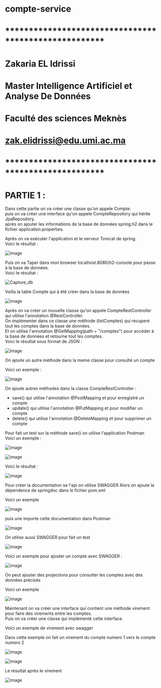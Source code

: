 # compte-service
 
# *****************************************************
# Zakaria EL Idrissi
# Master Intelligence Artificiel et Analyse De Données
# Faculté des sciences Meknès
# zak.elidrissi@edu.umi.ac.ma
# *****************************************************
 
<h1>PARTIE 1 : </h1>
<p>
 Dans cette partie on va créer une classe qu'on appele Compte.<br>
 puis on va créer une interface qu'on appele CompteRepository qui hérite JpaRepository.<br>
 après on ajouter les informations de la base de données spring.h2 dans le fichier application.properties.
</p>
<p>
 Après on va exécuter l'application et le serveur Tomcat de spring.<br>
 Voici le résultat : 
</p>

![image](https://user-images.githubusercontent.com/61559275/163741035-66f76798-7290-43f8-ab31-945523bd8dd4.png)

<p>
 Puis on va Taper dans mon browser localhost:8080/h2-console pour passe à la base de données.<br>
 Voici le résultat : 
</p>

![Capture_db](https://user-images.githubusercontent.com/61559275/163741214-66e74e2d-1bd5-4448-9b35-4c3a0bfe1fa6.PNG)

<p> Voilla la table Compte qui à été créer dans la base de données</p>

![image](https://user-images.githubusercontent.com/61559275/163741341-73d3e8c3-0ad6-4a0d-8e97-c5f933989d7e.png)


<p>
 Après on va créer un nouvelle classe qu'on appele CompteRestController qui utilise l'annotation @RestController.<br>
 On implémenter dans ce classe une méthode (listComptes) qui récuperé tout les comptes dans la base de données.<br>
 Et on utilise l'annotation @GetMapping(path = "/comptes") pour accéder à la base de données et retourne tout les comptes.<br>
 Voici le résultat sous format de JSON : 
</p>

![image](https://user-images.githubusercontent.com/61559275/172948209-32684312-43da-43df-a58c-990325664db6.png)

<p>
 On ajoute un autre méthode dans la meme classe pour consulté un compte
</p>

<p> Voici un exemple : </p>

![image](https://user-images.githubusercontent.com/61559275/172949029-2f9d6cb2-873b-41d7-8e38-428c2895f24c.png)
 

<p>
 On ajoute autres méthodes dans la classe CompteRestController :
 <ul>
  <li>save() qui utilise l'annotation @PostMapping et pour enregistré un compte</li>
  <li>update() qui utilise l'annotation @PutMapping et pour modifier un compte</li>
  <li>delete() qui utilise l'annotation @DeleteMapping et pour supprimer un compte</li>
 </ul>   
</p>
<p>
 Pour fait un test sur la méthode save() on utilise l'application Postman<br>
 Voici un exemple :
</p>

![image](https://user-images.githubusercontent.com/61559275/163825300-0ba1a590-5c8f-4478-bb92-20e20356aeed.png)

![image](https://user-images.githubusercontent.com/61559275/163825755-a2fc592d-9c12-4bca-a54a-c3900a3f48b7.png)

<p> Voici le résultat : </p>

![image](https://user-images.githubusercontent.com/61559275/163825848-7e5b2f9d-a4a5-44c6-b122-ef2f6b49ac22.png)

<p> 
 Pour créer la documentation se l'api on utilise SWAGGER
 Alors on ajoute la dépendence de springdoc dans le fichier pom.xml<br>
</p>

<p> Voici un exemple </p>

![image](https://user-images.githubusercontent.com/61559275/172950866-b227a29f-ddc0-42b3-87ec-105a5c8a7478.png)

<p> 
 puis une importe cette documentation dans Postman
</p>

![image](https://user-images.githubusercontent.com/61559275/163828501-b4282a1f-e4cc-429c-a077-75a9bb934ee7.png)

<p>
 On utilise aussi SWAGGER pour fait un test 
</p>

![image](https://user-images.githubusercontent.com/61559275/163834477-fc9d4d7a-8515-4d60-a469-be1ae0f4dbad.png)

<p>
 Voici un exemple pour ajouter un compte avec SWAGGER :
</p>

![image](https://user-images.githubusercontent.com/61559275/163834576-ca42b6e4-c79b-4531-aa6b-516d4a8df19c.png)

<p>
 On peut ajouter des projections pour consulter les comptes avec des données précisés
</p>

<p> Voici un exemple </p>

![image](https://user-images.githubusercontent.com/61559275/172953096-ba11fee0-01e3-4512-953d-482b4f06cb64.png)

<p>
 Maintenant on va créer une interface qui contient une méthode virement pour faire des virements entre les comptes.<br>
 Puis on va créer une classe qui implémenté cette interface.<br>
</p>

<p> Voici un exemple de virement avec swagger </p>
<p> Dans cette exemple on fait un virement du compte numero 1 vers le compte numero 2 </p>

![image](https://user-images.githubusercontent.com/61559275/172955597-487326cb-bd49-452b-a55b-176b256afc79.png)

![image](https://user-images.githubusercontent.com/61559275/172955946-907a5971-c33a-469a-bf14-23512df0708b.png)

<p> Le résultat après le virement </p>

![image](https://user-images.githubusercontent.com/61559275/172956033-44dfdd93-cbae-402e-b6a8-ac1fbd4c9206.png)



